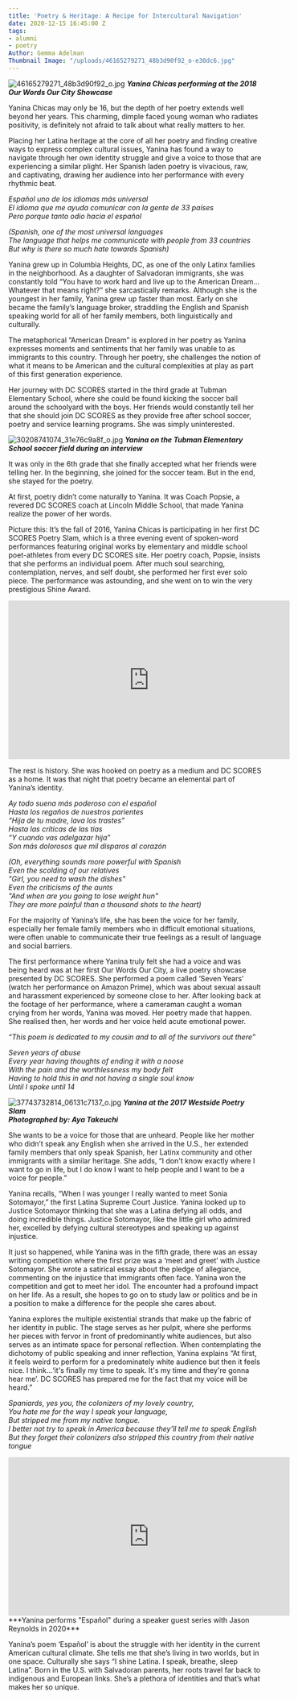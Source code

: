 ```yaml
---
title: 'Poetry & Heritage: A Recipe for Intercultural Navigation'
date: 2020-12-15 16:45:00 Z
tags:
- alumni
- poetry
Author: Gemma Adelman
Thumbnail Image: "/uploads/46165279271_48b3d90f92_o-e30dc6.jpg"
---
```


![46165279271_48b3d90f92_o.jpg](/uploads/46165279271_48b3d90f92_o.jpg)
***Yanina Chicas performing at the 2018 Our Words Our City Showcase***

Yanina Chicas may only be 16, but the depth of her poetry extends well beyond her years. This charming, dimple faced young woman who radiates positivity, is definitely not afraid to talk about what really matters to her.



Placing her Latina heritage at the core of all her poetry and finding creative ways to express complex cultural issues, Yanina has found a way to navigate through her own identity struggle and give a voice to those that are experiencing a similar plight. Her Spanish laden poetry is vivacious, raw, and captivating, drawing her audience into her performance with every rhythmic beat. 
 
*Español uno de los idiomas más universal* <br>
*El idioma que me ayuda comunicar con la gente de 33 países* <br>
*Pero porque tanto odio hacia el español* <br>

*(Spanish, one of the most universal languages* <br>
*The language that helps me communicate with people from 33 countries* <br>
*But why is there so much hate towards Spanish)* <br>
 
Yanina grew up in Columbia Heights, DC, as one of the only Latinx families in the neighborhood. As a daughter of Salvadoran immigrants, she was constantly told “You have to work hard and live up to the American Dream... Whatever that means right?” she sarcastically remarks. Although she is the youngest in her family, Yanina grew up faster than most. Early on she became the family’s language broker, straddling the English and Spanish speaking world for all of her family members, both linguistically and culturally. 

The metaphorical “American Dream” is explored in her poetry as Yanina expresses moments and sentiments that her family was unable to as immigrants to this country. Through her poetry, she challenges the notion of what it means to be American and the cultural complexities at play as part of this first generation experience. 

Her journey with DC SCORES started in the third grade at Tubman Elementary School, where she could be found kicking the soccer ball around the schoolyard with the boys. Her friends would constantly tell her that she should join DC SCORES as they provide free after school soccer, poetry and service learning programs. She was simply uninterested. 

![30208741074_31e76c9a8f_o.jpg](/uploads/30208741074_31e76c9a8f_o.jpg)
***Yanina on the Tubman Elementary School soccer field during an interview***

It was only in the 6th grade that she finally accepted what her friends were telling her. In the beginning, she joined for the soccer team. But in the end, she stayed for the poetry. 

At first, poetry didn’t come naturally to Yanina. It was Coach Popsie, a revered DC SCORES coach at Lincoln Middle School, that made Yanina realize the power of her words. 

Picture this: It’s the fall of 2016, Yanina Chicas is participating in her first DC SCORES Poetry Slam, which is a three evening event of spoken-word performances featuring original works by elementary and middle school poet-athletes from every DC SCORES site. Her poetry coach, Popsie, insists that she performs an individual poem. After much soul searching, contemplation, nerves, and self doubt, she performed her first ever solo piece. The performance was astounding, and she went on to win the very prestigious Shine Award. 

<iframe width="560" height="315" src="https://www.youtube.com/embed/V4tdqT_iioU" frameborder="0" allow="accelerometer; autoplay; clipboard-write; encrypted-media; gyroscope; picture-in-picture" allowfullscreen></iframe>

The rest is history. She was hooked on poetry as a medium and DC SCORES as a home. It was that night that poetry became an elemental part of Yanina’s identity. 

*Ay todo suena más poderoso con el español* <br>
*Hasta los regaños de nuestros parientes* <br> 
*“Hija de tu madre, lava los trastes”* <br>
*Hasta las críticas de las tías* <br>
*“Y cuando vas adelgazar hija”* <br>
*Son más dolorosos que mil disparos al corazón* <br>

*(Oh, everything sounds more powerful with Spanish* <br>
*Even the scolding of our relatives* <br>
*"Girl, you need to wash the dishes"* <br>
*Even the criticisms of the aunts* <br>
*"And when are you going to lose weight hun"* <br>
*They are more painful than a thousand shots to the heart)* <br>

For the majority of Yanina’s life, she has been the voice for her family, especially her female family members who in difficult emotional situations, were often unable to communicate their true feelings as a result of language and social barriers.  

The first performance where Yanina truly felt she had a voice and was being heard was at her first Our Words Our City, a live poetry showcase presented by DC SCORES.  She performed a poem called ‘Seven Years’ (watch her performance on Amazon Prime), which was about sexual assault and harassment experienced by someone close to her. After looking back at the footage of her performance, where a cameraman caught a woman crying from her words, Yanina was moved. Her poetry made that happen. She realised then, her words and her voice held acute emotional power. 

*“This poem is dedicated to my cousin and to all of the survivors out there”*

*Seven years of abuse* <br>
*Every year having thoughts of ending it with a noose* <br>
*With the pain and the worthlessness my body felt* <br>
*Having to hold this in and not having a single soul know* <br>
*Until I spoke until 14* <br>

![37743732814_06131c7137_o.jpg](/uploads/37743732814_06131c7137_o.jpg)
***Yanina at the 2017 Westside Poetry Slam*** <br>
***Photographed by: Aya Takeuchi*** 

She wants to be a voice for those that are unheard. People like her mother who didn’t speak any English when she arrived in the U.S., her extended family members that only speak Spanish, her Latinx community and other immigrants with a similar heritage. She adds, “I don't know exactly where I want to go in life, but I do know I want to help people and I want to be a voice for people.”

Yanina recalls, “When I was younger I really wanted to meet Sonia Sotomayor,” the first Latina Supreme Court Justice. Yanina looked up to Justice Sotomayor thinking that she was a Latina defying all odds, and doing incredible things. Justice Sotomayor, like the little girl who admired her, excelled by defying cultural stereotypes and speaking up against injustice.

It just so happened, while Yanina was in the fifth grade, there was an essay writing competition where the first prize was a ‘meet and greet’ with Justice Sotomayor. She wrote a satirical essay about the pledge of allegiance, commenting on the injustice that immigrants often face. Yanina won the competition and got to meet her idol. The encounter had a profound impact on her life. As a result, she hopes to go on to study law or politics and be in a position to make a difference for the people she cares about. 

Yanina explores the multiple existential strands that make up the fabric of her identity in public. The stage serves as her pulpit, where she performs her pieces with fervor in front of predominantly white audiences, but also serves as an intimate space for personal reflection. When contemplating the dichotomy of public speaking and inner reflection, Yanina explains “At first, it feels weird to perform for a predominately white audience but then it feels nice. I think...‘it's finally my time to speak. It's my time and they're gonna hear me’. DC SCORES has  prepared me for the fact that my voice will be heard.” 

*Spaniards, yes you, the colonizers of my lovely country,* <br>
*You hate me for the way I speak your language,* <br>
*But stripped me from my native tongue.* <br>
*I better not try to speak in America because they’ll tell me to speak English* <br>
*But they forget their colonizers also stripped this country from their native tongue* <br>

<iframe width="560" height="315" src="https://www.youtube.com/embed/yXwhcEl7DoY?start=3089" frameborder="0" allow="accelerometer; autoplay; clipboard-write; encrypted-media; gyroscope; picture-in-picture" allowfullscreen></iframe>
***Yanina performs "Español" during a speaker guest series with Jason Reynolds in 2020*** 

Yanina’s poem ‘Español’ is about the struggle with her identity in the current American cultural climate. She tells me that she’s living in two worlds, but in one space. Culturally she says “I shine Latina. I speak, breathe, sleep Latina”. Born in the U.S. with Salvadoran parents, her roots travel far back to indigenous and European links. She’s a plethora of identities and that’s what makes her so unique. 